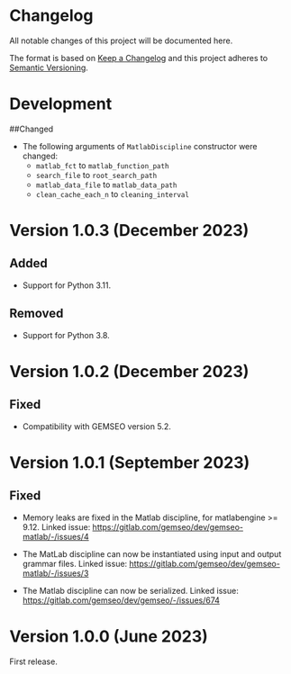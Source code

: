 <!--
Copyright 2021 IRT Saint Exupéry, https://www.irt-saintexupery.com

This work is licensed under the Creative Commons Attribution-ShareAlike 4.0
International License. To view a copy of this license, visit
http://creativecommons.org/licenses/by-sa/4.0/ or send a letter to Creative
Commons, PO Box 1866, Mountain View, CA 94042, USA.
-->

<!--
Changelog titles are:
- Added: for new features.
- Changed: for changes in existing functionality.
- Deprecated: for soon-to-be removed features.
- Removed: for now removed features.
- Fixed: for any bug fixes.
- Security: in case of vulnerabilities.
-->

# Changelog

All notable changes of this project will be documented here.

The format is based on
[Keep a Changelog](https://keepachangelog.com/en/1.0.0)
and this project adheres to
[Semantic Versioning](https://semver.org/spec/v2.0.0.html).

# Development

##Changed

- The following arguments of `MatlabDiscipline` constructor were changed:
  - `matlab_fct` to `matlab_function_path`
  - `search_file` to `root_search_path`
  - `matlab_data_file` to `matlab_data_path`
  - `clean_cache_each_n` to `cleaning_interval`

# Version 1.0.3 (December 2023)

## Added

- Support for Python 3.11.

## Removed

- Support for Python 3.8.

# Version 1.0.2 (December 2023)

## Fixed

- Compatibility with GEMSEO version 5.2.

# Version 1.0.1 (September 2023)

## Fixed

- Memory leaks are fixed in the Matlab discipline,
for matlabengine >= 9.12.
Linked issue:
<https://gitlab.com/gemseo/dev/gemseo-matlab/-/issues/4>

- The MatLab discipline can now be instantiated using input and output
grammar files. Linked issue:
<https://gitlab.com/gemseo/dev/gemseo-matlab/-/issues/3>

- The Matlab discipline can now be serialized. Linked issue:
<https://gitlab.com/gemseo/dev/gemseo/-/issues/674>

# Version 1.0.0 (June 2023)

First release.
